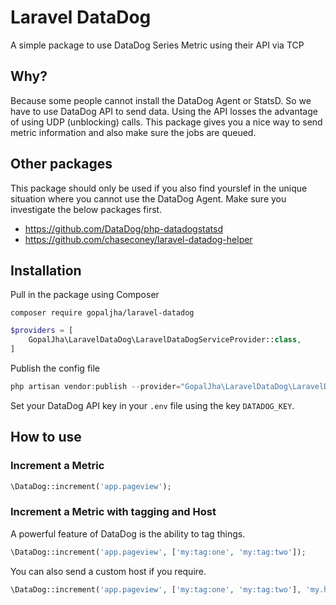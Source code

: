 # Laravel DataDog 

A simple package to use DataDog Series Metric using their API via TCP 

## Why?

Because some people cannot install the DataDog Agent or StatsD. So we have to use DataDog API to send data. Using the API losses the advantage of using UDP (unblocking) calls. This package gives you a nice way to send metric information and also make sure the jobs are queued.

## Other packages

This package should only be used if you also find yourslef in the unique situation where you cannot use the DataDog Agent. Make sure you investigate the below packages first.

- https://github.com/DataDog/php-datadogstatsd
- https://github.com/chaseconey/laravel-datadog-helper

## Installation

Pull in the package using Composer 

```
composer require gopaljha/laravel-datadog
```

```php
$providers = [
    GopalJha\LaravelDataDog\LaravelDataDogServiceProvider::class,
]
```


Publish the config file 

```php
php artisan vendor:publish --provider="GopalJha\LaravelDataDog\LaravelDataDogServiceProvider" --tag=config
```

Set your DataDog API key in your `.env` file using the key `DATADOG_KEY`.

 ## How to use

### Increment a Metric

```php
\DataDog::increment('app.pageview');
```

### Increment a Metric with tagging and Host

A powerful feature of DataDog is the ability to tag things.

```php
\DataDog::increment('app.pageview', ['my:tag:one', 'my:tag:two']);
```

You can also send a custom host if you require.
```php
\DataDog::increment('app.pageview', ['my:tag:one', 'my:tag:two'], 'my.host.com');
```
